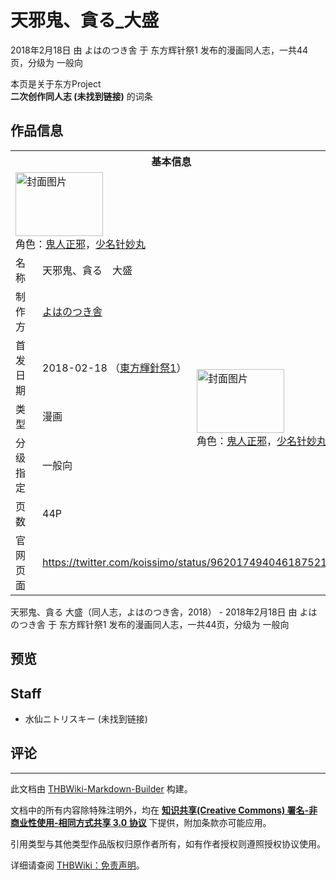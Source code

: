 # 天邪鬼、貪る_大盛

<!-- source html: G:\repos\THBWiki-Markdown-Builder\THBWikiMarkdown\Temp\main\9\97\ns0%3A%E5%A4%A9%E9%82%AA%E9%AC%BC%E3%80%81%E8%B2%AA%E3%82%8B_%E5%A4%A7%E7%9B%9B.html -->

2018年2月18日 由 よはのつき舎 于 东方辉针祭1 发布的漫画同人志，一共44页，分级为 一般向

本页是关于东方Project  
 **二次创作同人志 (未找到链接)** 的词条
## 作品信息

<table><tbody><tr><th colspan="3">基本信息</th></tr><tr><td class="cover-artwork-mobile" colspan="2"><a href="./文件-天邪鬼、貪る_大盛封面.jpg.md" class="image" title="封面图片"><img alt="封面图片" src="https://upload.thwiki.cc/thumb/1/17/%E5%A4%A9%E9%82%AA%E9%AC%BC%E3%80%81%E8%B2%AA%E3%82%8B_%E5%A4%A7%E7%9B%9B%E5%B0%81%E9%9D%A2.jpg/140px-%E5%A4%A9%E9%82%AA%E9%AC%BC%E3%80%81%E8%B2%AA%E3%82%8B_%E5%A4%A7%E7%9B%9B%E5%B0%81%E9%9D%A2.jpg" decoding="async" loading="lazy" width="140" height="102" srcset="https://upload.thwiki.cc/thumb/1/17/%E5%A4%A9%E9%82%AA%E9%AC%BC%E3%80%81%E8%B2%AA%E3%82%8B_%E5%A4%A7%E7%9B%9B%E5%B0%81%E9%9D%A2.jpg/210px-%E5%A4%A9%E9%82%AA%E9%AC%BC%E3%80%81%E8%B2%AA%E3%82%8B_%E5%A4%A7%E7%9B%9B%E5%B0%81%E9%9D%A2.jpg 1.5x, https://upload.thwiki.cc/thumb/1/17/%E5%A4%A9%E9%82%AA%E9%AC%BC%E3%80%81%E8%B2%AA%E3%82%8B_%E5%A4%A7%E7%9B%9B%E5%B0%81%E9%9D%A2.jpg/280px-%E5%A4%A9%E9%82%AA%E9%AC%BC%E3%80%81%E8%B2%AA%E3%82%8B_%E5%A4%A7%E7%9B%9B%E5%B0%81%E9%9D%A2.jpg 2x" data-file-width="2000" data-file-height="1453"></a><div class="cover-char">角色：<a href="./鬼人正邪.md" title="鬼人正邪">鬼人正邪</a>，<a href="./少名针妙丸.md" title="少名针妙丸">少名针妙丸</a></div></td>
</tr><tr><td class="label">名称</td><td colspan="2"> 天邪鬼、貪る　大盛 </td></tr><tr><td class="label">制作方</td><td><a href="./よはのつき舎.md" title="よはのつき舎">よはのつき舎</a></td><td class="cover-artwork" rowspan="5" style="min-width:140px;"><a href="./文件-天邪鬼、貪る_大盛封面.jpg.md" class="image" title="封面图片"><img alt="封面图片" src="https://upload.thwiki.cc/thumb/1/17/%E5%A4%A9%E9%82%AA%E9%AC%BC%E3%80%81%E8%B2%AA%E3%82%8B_%E5%A4%A7%E7%9B%9B%E5%B0%81%E9%9D%A2.jpg/140px-%E5%A4%A9%E9%82%AA%E9%AC%BC%E3%80%81%E8%B2%AA%E3%82%8B_%E5%A4%A7%E7%9B%9B%E5%B0%81%E9%9D%A2.jpg" decoding="async" loading="lazy" width="140" height="102" srcset="https://upload.thwiki.cc/thumb/1/17/%E5%A4%A9%E9%82%AA%E9%AC%BC%E3%80%81%E8%B2%AA%E3%82%8B_%E5%A4%A7%E7%9B%9B%E5%B0%81%E9%9D%A2.jpg/210px-%E5%A4%A9%E9%82%AA%E9%AC%BC%E3%80%81%E8%B2%AA%E3%82%8B_%E5%A4%A7%E7%9B%9B%E5%B0%81%E9%9D%A2.jpg 1.5x, https://upload.thwiki.cc/thumb/1/17/%E5%A4%A9%E9%82%AA%E9%AC%BC%E3%80%81%E8%B2%AA%E3%82%8B_%E5%A4%A7%E7%9B%9B%E5%B0%81%E9%9D%A2.jpg/280px-%E5%A4%A9%E9%82%AA%E9%AC%BC%E3%80%81%E8%B2%AA%E3%82%8B_%E5%A4%A7%E7%9B%9B%E5%B0%81%E9%9D%A2.jpg 2x" data-file-width="2000" data-file-height="1453"></a><div class="cover-char">角色：<a href="./鬼人正邪.md" title="鬼人正邪">鬼人正邪</a>，<a href="./少名针妙丸.md" title="少名针妙丸">少名针妙丸</a></div></td>
</tr><tr><td class="label">首发日期</td><td>2018-02-18&#160;（<a href="/展会作品列表?e=%E4%B8%9C%E6%96%B9%E8%BE%89%E9%92%88%E7%A5%AD%231">東方輝針祭1</a>）</td></tr><tr><td class="label">类型</td><td>漫画</td></tr><tr><td class="label">分级指定</td><td>一般向</td></tr><tr><td class="label">页数</td><td>44P</td></tr>
<tr><td class="label">官网页面</td><td colspan="2"><a rel="nofollow" class="external free" href="https://twitter.com/koissimo/status/962017494046187521">https://twitter.com/koissimo/status/962017494046187521</a></td></tr></tbody></table>

天邪鬼、貪る 大盛（同人志，よはのつき舎，2018） - 2018年2月18日 由 よはのつき舎 于 东方辉针祭1 发布的漫画同人志，一共44页，分级为 一般向
## 预览
## Staff
- 水仙ニトリスキー (未找到链接)

## 评论




---

此文档由 [THBWiki-Markdown-Builder](https://github.com/Delsin-Yu/THBWiki-Markdown-Builder) 构建。

文档中的所有内容除特殊注明外，均在 [**知识共享(Creative Commons) 署名-非商业性使用-相同方式共享 3.0 协议**](https://creativecommons.org/licenses/by-sa/3.0/deed.zh-hans) 下提供，附加条款亦可能应用。

引用类型与其他类型作品版权归原作者所有，如有作者授权则遵照授权协议使用。

详细请查阅 [THBWiki：免责声明](https://thbwiki.cc/THBWiki:%E5%85%8D%E8%B4%A3%E5%A3%B0%E6%98%8E)。

